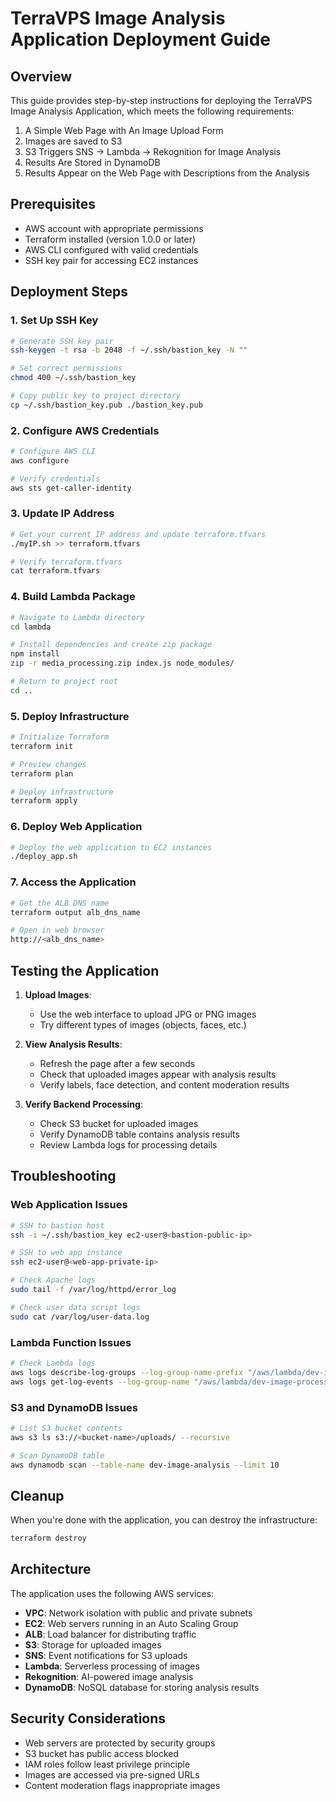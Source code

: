 # TerraVPS Image Analysis Application Deployment Guide

## Overview

This guide provides step-by-step instructions for deploying the TerraVPS Image Analysis Application, which meets the following requirements:

1. A Simple Web Page with An Image Upload Form
2. Images are saved to S3
3. S3 Triggers SNS -> Lambda -> Rekognition for Image Analysis
4. Results Are Stored in DynamoDB
5. Results Appear on the Web Page with Descriptions from the Analysis

## Prerequisites

- AWS account with appropriate permissions
- Terraform installed (version 1.0.0 or later)
- AWS CLI configured with valid credentials
- SSH key pair for accessing EC2 instances

## Deployment Steps

### 1. Set Up SSH Key

```bash
# Generate SSH key pair
ssh-keygen -t rsa -b 2048 -f ~/.ssh/bastion_key -N ""

# Set correct permissions
chmod 400 ~/.ssh/bastion_key

# Copy public key to project directory
cp ~/.ssh/bastion_key.pub ./bastion_key.pub
```

### 2. Configure AWS Credentials

```bash
# Configure AWS CLI
aws configure

# Verify credentials
aws sts get-caller-identity
```

### 3. Update IP Address

```bash
# Get your current IP address and update terraform.tfvars
./myIP.sh >> terraform.tfvars

# Verify terraform.tfvars
cat terraform.tfvars
```

### 4. Build Lambda Package

```bash
# Navigate to Lambda directory
cd lambda

# Install dependencies and create zip package
npm install
zip -r media_processing.zip index.js node_modules/

# Return to project root
cd ..
```

### 5. Deploy Infrastructure

```bash
# Initialize Terraform
terraform init

# Preview changes
terraform plan

# Deploy infrastructure
terraform apply
```

### 6. Deploy Web Application

```bash
# Deploy the web application to EC2 instances
./deploy_app.sh
```

### 7. Access the Application

```bash
# Get the ALB DNS name
terraform output alb_dns_name

# Open in web browser
http://<alb_dns_name>
```

## Testing the Application

1. **Upload Images**:
   - Use the web interface to upload JPG or PNG images
   - Try different types of images (objects, faces, etc.)

2. **View Analysis Results**:
   - Refresh the page after a few seconds
   - Check that uploaded images appear with analysis results
   - Verify labels, face detection, and content moderation results

3. **Verify Backend Processing**:
   - Check S3 bucket for uploaded images
   - Verify DynamoDB table contains analysis results
   - Review Lambda logs for processing details

## Troubleshooting

### Web Application Issues

```bash
# SSH to bastion host
ssh -i ~/.ssh/bastion_key ec2-user@<bastion-public-ip>

# SSH to web app instance
ssh ec2-user@<web-app-private-ip>

# Check Apache logs
sudo tail -f /var/log/httpd/error_log

# Check user data script logs
sudo cat /var/log/user-data.log
```

### Lambda Function Issues

```bash
# Check Lambda logs
aws logs describe-log-groups --log-group-name-prefix "/aws/lambda/dev-image-processing"
aws logs get-log-events --log-group-name "/aws/lambda/dev-image-processing" --log-stream-name <latest-stream>
```

### S3 and DynamoDB Issues

```bash
# List S3 bucket contents
aws s3 ls s3://<bucket-name>/uploads/ --recursive

# Scan DynamoDB table
aws dynamodb scan --table-name dev-image-analysis --limit 10
```

## Cleanup

When you're done with the application, you can destroy the infrastructure:

```bash
terraform destroy
```

## Architecture

The application uses the following AWS services:

- **VPC**: Network isolation with public and private subnets
- **EC2**: Web servers running in an Auto Scaling Group
- **ALB**: Load balancer for distributing traffic
- **S3**: Storage for uploaded images
- **SNS**: Event notifications for S3 uploads
- **Lambda**: Serverless processing of images
- **Rekognition**: AI-powered image analysis
- **DynamoDB**: NoSQL database for storing analysis results

## Security Considerations

- Web servers are protected by security groups
- S3 bucket has public access blocked
- IAM roles follow least privilege principle
- Images are accessed via pre-signed URLs
- Content moderation flags inappropriate images
